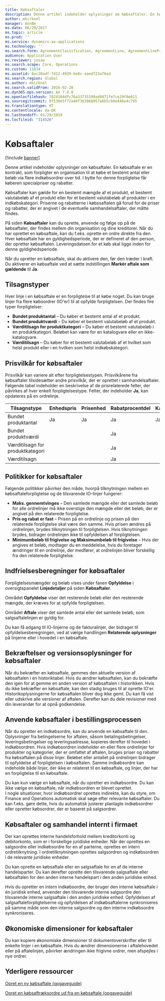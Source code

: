 ```yaml
---
title: Købsaftaler
description: Denne artikel indeholder oplysninger om købsaftaler. En købsaftale er en kontrakt, som forpligter en organisation til at købe et bestemt antal eller beløb via flere indkøbsordrer over tid. I bytte for denne forpligtelse får køberen specialpriser og rabatter.
author: mkirknel
manager: AnnBe
ms.date: 06/20/2017
ms.topic: article
ms.prod: ''
ms.service: dynamics-ax-applications
ms.technology: ''
ms.search.form: AgreementClassification, AgreementLine, AgreementLinePrompt, PurchAgreement, PurchAgreementCreate, PurchAgreementGenerateReleaseOrder, PurchAgreementHistory, PurchAgreementInvoiceJournal
audience: Application User
ms.reviewer: josaw
ms.search.scope: Core, Operations
ms.custom: 11634
ms.assetid: 8ac20adf-7412-4929-be8c-aaedf23a76ad
ms.search.region: Global
ms.author: mkirknel
ms.search.validFrom: 2016-02-28
ms.dyn365.ops.version: AX 7.0.0
ms.openlocfilehash: 7024104dfc76a33735199ad0871fe7ce29f8e011
ms.sourcegitcommit: 0f530e5f72a40f383868957a6b5cb0e446e4c795
ms.translationtype: HT
ms.contentlocale: da-DK
ms.lasthandoff: 01/29/2019
ms.locfileid: "314526"
---
```

# <a name="purchase-agreements"></a>Købsaftaler

[!include [banner](../includes/banner.md)]

Denne artikel indeholder oplysninger om købsaftaler. En købsaftale er en kontrakt, som forpligter en organisation til at købe et bestemt antal eller beløb via flere indkøbsordrer over tid. I bytte for denne forpligtelse får køberen specialpriser og rabatter. 

Købsaftaler kan gælde for en bestemt mængde af et produkt, et bestemt valutabeløb af et produkt eller for et bestemt valutabeløb af produkter i en indkøbskategori. Priserne og rabatterne i købssaftalen gå forud for de priser og rabatter, der er angivet i de eventuelle samhandelsaftaler, der måtte findes.  

På siden **Købsaftaler** kan du oprette, anvende og følge op på de købsaftaler, der findes mellem din organisation og dine kreditorer. Når du har oprettet en købsaftale, kan du f.eks. oprette en ordre direkte fra den. Hver købsaftale har en gyldighedsperiode, der er defineret af den person, der opretter købsaftalen. Leveringsdatoen for et køb skal ligge inden for denne gyldighedsperiode.  

Når du opretter en købsaftale, skal du aktivere den, før den træder i kraft. Du aktiverer en købsaftale ved at sætte indstillingen **Markér aftale som gældende** til **Ja**.

## <a name="commitment-types"></a>Tilsagnstyper
Hver linje i en købsaftale er en forpligtelse til at købe noget. Du kan bruge linjer fra flere købsordrer (IO'er) til at opfylde forpligtelsen. Der findes fire typer forpligtelser:

-   **Bundet produktantal** – Du køber et bestemt antal af et produkt.
-   **Bundet produktværdi** – Du køber et bestemt valutabeløb af et produkt.
-   **Værditilsagn for produktkategori** – Du køber et bestemt valutabeløb i en produktkategori. Beløbet kan være for en katalogvare eller en ikke-katalogvare.
-   **Værditilsagn** – Du køber for et bestemt valutabeløb af et hvilket som helst produkt eller i en hvilken som helst indkøbskategori.

## <a name="pricing-terms-for-purchase-agreements"></a>Prisvilkår for købsaftaler
Prisvilkår kan variere alt efter forpligtelsestypen. Prisvilkårene fra købsaftaler tilsidesætter andre prisvilkår, der er oprettet i samhandelsaftaler. Følgende tabel indeholder en beskrivelse af de prisrelaterede felter, der påvirkes af hver enkelt forpligtelsestype. Felter, der indeholder **Ja**, kan opdateres på en ordrelinje.

| Tilsagnstype                   | Enhedspris | Prisenhed | Rabatprocentdel | Kasserabatbeløb |
|-----------------------------------|------------|------------|------------------|----------------------|
| Bundet produktantal       | Ja        | Ja        | Ja              | Ja                  |
| Bundet produktværdi          |            |            | Ja              |                      |
| Værditilsagn for produktkategori |            |            | Ja              |                      |
| Værditilsagn                  |            |            | Ja              |                      |

## <a name="policies-for-purchase-agreements"></a>Politikker for købsaftaler
Følgende politikker påvirker den måde, hvorpå tilknytningen mellem en købsaftaleforpligtelse og de tilsvarende IO-linjer fungerer:

-   **Maks. gennemtvinges** – Den samlede mængde eller det samlede beløb for alle ordrelinjer må ikke overstige den mængde eller det beløb, der er angivet på den relaterede forpligtelse.
-   **Pris og rabat er fast** – Prisen på en ordrelinje og prisen på den relaterede forpligtelse skal være den samme. Hvis prisen ændres på ordrelinjen, brydes tilknytningen til forpligtelsen. Hvis tilknytningen brydes, bidrager ordrelinjen ikke til opfyldelsen af forpligtelsen.
-   **Minimumbeløb til frigivelse og Maksimumbeløb til frigivelse** – Hvis der angives et beløb, modtager du en meddelelse, hvis du foretager ændringer til en ordrelinje, der medfører, at ordrelinjen bliver forskellig fra den relaterede forpligtelse.

## <a name="fulfillment-calculations-for-purchase-agreements"></a>Indfrielsesberegninger for købsaftaler
Forpligtelsesmængder og beløb vises under fanen **Opfyldelse** i oversigtspanelet **Linjedetaljer** på siden **Købsaftaler**.  

Området **Opfyldelse** viser det resterende beløb eller den resterende mængde, der kræves for at opfylde forpligtelsen.  

Området **Aftale** viser det samlede antal eller det samlede beløb, som salgsaftalelinjen er gyldig for.  

Du kan få adgang til IO-linjerne og de fakturalinjer, der bidrager til opfyldelsesberegningen, ved at vælge handlingen **Relaterede oplysninger** på linjerne eller i hovedet i en købsaftale.

## <a name="confirmations-and-version-history-for-purchase-agreements"></a>Bekræftelser og versionsoplysninger for købsaftaler
Når du bekræfter en købsaftale, gemmes den aktuelle version af købsaftalen i en historiktabel. Hvis du ændrer købsaftalen, kan du bekræfte den igen for at gemme en anden version af købsaftalen i historikken. Hvis du ikke bekræfter en købsaftale, kan den stadig bruges til at oprette IO'er. Historikoplysningerne for købsaftalen bliver dog ikke gemt. Du kan få vist eller udskrive alle versioner af aftalen. Derefter kan du dele revisioner med din leverandør for at opnå godkendelse.

## <a name="applying-purchase-agreements-in-the-ordering-process"></a>Anvende købsaftaler i bestillingsprocessen
Når du opretter en indkøbsordre, kan du anvende en købsaftale til den. Oplysninger fra betingelserne for aftalen, såsom betalingsbetingelser, leveringsbetingelser og leveringsadresse, kopieres derefter til hovedet i indkøbsordren. Hvis indkøbsordren indeholder en eller flere ordrelinjer for produkter og kategorier, der er omfattet af aftalen, bruges priser og rabatter fra købsaftalen på disse linjer. Beløbet eller antallet på ordrelinjen bidrager til opfyldelse af forpligtelsen i købsaftalen. Samme indkøbsordre kan indeholde både linjer, der ikke er relateret til en købsaftale, og linjer, der har en forpligtelse til en købsaftale.  

Du kan kun vælge en købsaftale, når du opretter en indkøbsordre. Du kan ikke vælge en købsaftale, når indkøbsordren er blevet oprettet.  
I nogle situationer, hvor indkøbsordrer oprettes indirekte, kan du styre, om Finance and Operations automatisk skal søge efter relevante købsaftaler. Du kan f.eks. gøre dette, hvis du automatisk justerer planlagte indkøbsordrer eller opretter købsordrer, der er baseret på salgsordrer.

## <a name="purchase-agreements-and-intercompany-trade"></a>Købsaftaler og samhandel internt i firmaet
Der kan oprettes interne handelsforhold mellem kreditorkonti og debitorkonto, som er i forskellige juridiske enheder. Når der oprettes en salgsordre eller indkøbsordre for en af parterne, oprettes en intern ordretilknytning. I ordretilknytningen oprettes salgsordren og indkøbsordren i de relevante juridiske enheder.  

Du kan oprette en købsaftale eller en salgsaftale for en af de interne handelsparter. Du kan derefter oprette den tilsvarende salgsaftale eller købsaftalen for den anden interne handelspart i den anden juridiske enhed.  

Hvis du opretter en intern indkøbsordre, der bruger den interne købsaftale i én juridisk enhed, anvender den tilsvarende interne salgsordre den tilsvarende interne salgsaftale i den anden juridiske enhed. Opfyldelsen af salgsaftaleforpligtelserne og opfyldelsen af indkøbsaftalerne synkroniseres på samme måde som den interne salgsordre og den interne indkøbsordre synkroniseres.

## <a name="financial-dimensions-on-purchase-agreements"></a>Økonomiske dimensioner for købsaftaler
Du kan kopiere økonomiske dimensioner til dokumentoverskrifter eller til enkelte linjer i en købsaftale. Hvis du ændrer dimensionerne i aftalehovedet eller på aftalelinjen, påvirker ændringen ikke frigivne ordrer, men afspejles i nye ordrer.

<a name="additional-resources"></a>Yderligere ressourcer
--------

[Opret en ny købsaftale (opgaveguide)](tasks/create-purchase-agreement.md)

[Opret en købsaftræksordre ud fra en købsaftale (opgaveguide)](tasks/create-purchase-release-order-purchase-agreement.md)



